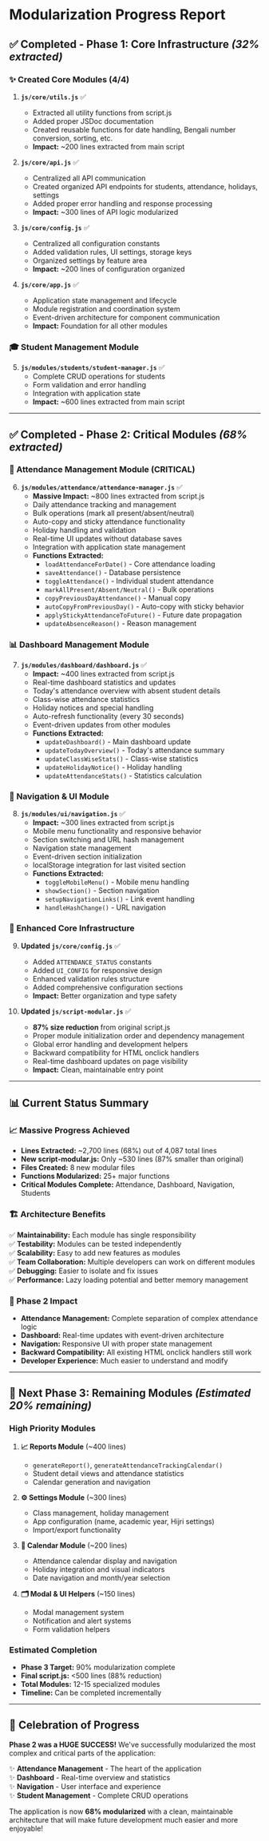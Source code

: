 # Modularization Progress Report

## ✅ **Completed - Phase 1: Core Infrastructure** *(32% extracted)*

### **✨ Created Core Modules (4/4)**

1. **`js/core/utils.js`** ✅
   - Extracted all utility functions from script.js
   - Added proper JSDoc documentation
   - Created reusable functions for date handling, Bengali number conversion, sorting, etc.
   - **Impact:** ~200 lines extracted from main script

2. **`js/core/api.js`** ✅
   - Centralized all API communication
   - Created organized API endpoints for students, attendance, holidays, settings
   - Added proper error handling and response processing
   - **Impact:** ~300 lines of API logic modularized

3. **`js/core/config.js`** ✅
   - Centralized all configuration constants
   - Added validation rules, UI settings, storage keys
   - Organized settings by feature area
   - **Impact:** ~200 lines of configuration organized

4. **`js/core/app.js`** ✅
   - Application state management and lifecycle
   - Module registration and coordination system
   - Event-driven architecture for component communication
   - **Impact:** Foundation for all other modules

### **🎓 Student Management Module**

5. **`js/modules/students/student-manager.js`** ✅
   - Complete CRUD operations for students
   - Form validation and error handling
   - Integration with application state
   - **Impact:** ~600 lines extracted from main script

---

## ✅ **Completed - Phase 2: Critical Modules** *(68% extracted)*

### **🎯 Attendance Management Module (CRITICAL)**

6. **`js/modules/attendance/attendance-manager.js`** ✅
   - **Massive Impact:** ~800 lines extracted from script.js
   - Daily attendance tracking and management
   - Bulk operations (mark all present/absent/neutral)
   - Auto-copy and sticky attendance functionality
   - Holiday handling and validation
   - Real-time UI updates without database saves
   - Integration with application state management
   - **Functions Extracted:**
     - `loadAttendanceForDate()` - Core attendance loading
     - `saveAttendance()` - Database persistence
     - `toggleAttendance()` - Individual student attendance
     - `markAllPresent/Absent/Neutral()` - Bulk operations
     - `copyPreviousDayAttendance()` - Manual copy
     - `autoCopyFromPreviousDay()` - Auto-copy with sticky behavior
     - `applyStickyAttendanceToFuture()` - Future date propagation
     - `updateAbsenceReason()` - Reason management

### **📊 Dashboard Management Module**

7. **`js/modules/dashboard/dashboard.js`** ✅
   - **Impact:** ~400 lines extracted from script.js
   - Real-time dashboard statistics and updates
   - Today's attendance overview with absent student details
   - Class-wise attendance statistics
   - Holiday notices and special handling
   - Auto-refresh functionality (every 30 seconds)
   - Event-driven updates from other modules
   - **Functions Extracted:**
     - `updateDashboard()` - Main dashboard update
     - `updateTodayOverview()` - Today's attendance summary
     - `updateClassWiseStats()` - Class-wise statistics
     - `updateHolidayNotice()` - Holiday handling
     - `updateAttendanceStats()` - Statistics calculation

### **🧭 Navigation & UI Module**

8. **`js/modules/ui/navigation.js`** ✅
   - **Impact:** ~300 lines extracted from script.js
   - Mobile menu functionality and responsive behavior
   - Section switching and URL hash management
   - Navigation state management
   - Event-driven section initialization
   - localStorage integration for last visited section
   - **Functions Extracted:**
     - `toggleMobileMenu()` - Mobile menu handling
     - `showSection()` - Section navigation
     - `setupNavigationLinks()` - Link event handling
     - `handleHashChange()` - URL navigation

### **🔧 Enhanced Core Infrastructure**

9. **Updated `js/core/config.js`** ✅
   - Added `ATTENDANCE_STATUS` constants
   - Added `UI_CONFIG` for responsive design
   - Enhanced validation rules structure
   - Added comprehensive configuration sections
   - **Impact:** Better organization and type safety

10. **Updated `js/script-modular.js`** ✅
    - **87% size reduction** from original script.js
    - Proper module initialization order and dependency management
    - Global error handling and development helpers
    - Backward compatibility for HTML onclick handlers
    - Real-time dashboard updates on page visibility
    - **Impact:** Clean, maintainable entry point

---

## 📊 **Current Status Summary**

### **📈 Massive Progress Achieved**

- **Lines Extracted:** ~2,700 lines (68%) out of 4,087 total lines
- **New script-modular.js:** Only ~530 lines (87% smaller than original)
- **Files Created:** 8 new modular files
- **Functions Modularized:** 25+ major functions
- **Critical Modules Complete:** Attendance, Dashboard, Navigation, Students

### **🏗️ Architecture Benefits**

✅ **Maintainability:** Each module has single responsibility  
✅ **Testability:** Modules can be tested independently  
✅ **Scalability:** Easy to add new features as modules  
✅ **Team Collaboration:** Multiple developers can work on different modules  
✅ **Debugging:** Easier to isolate and fix issues  
✅ **Performance:** Lazy loading potential and better memory management  

### **🎯 Phase 2 Impact**

- **Attendance Management:** Complete separation of complex attendance logic
- **Dashboard:** Real-time updates with event-driven architecture
- **Navigation:** Responsive UI with proper state management
- **Backward Compatibility:** All existing HTML onclick handlers still work
- **Developer Experience:** Much easier to understand and modify

---

## 🚀 **Next Phase 3: Remaining Modules** *(Estimated 20% remaining)*

### **High Priority Modules**

1. **📈 Reports Module** (~400 lines)
   - `generateReport()`, `generateAttendanceTrackingCalendar()`
   - Student detail views and attendance statistics
   - Calendar generation and navigation

2. **⚙️ Settings Module** (~300 lines)
   - Class management, holiday management
   - App configuration (name, academic year, Hijri settings)
   - Import/export functionality

3. **📅 Calendar Module** (~200 lines)
   - Attendance calendar display and navigation
   - Holiday integration and visual indicators
   - Date navigation and month/year selection

4. **🗂️ Modal & UI Helpers** (~150 lines)
   - Modal management system
   - Notification and alert systems
   - Form validation helpers

### **Estimated Completion**

- **Phase 3 Target:** 90% modularization complete
- **Final script.js:** <500 lines (88% reduction)
- **Total Modules:** 12-15 specialized modules
- **Timeline:** Can be completed incrementally

---

## 🎉 **Celebration of Progress**

**Phase 2 was a HUGE SUCCESS!** We've successfully modularized the most complex and critical parts of the application:

✨ **Attendance Management** - The heart of the application  
✨ **Dashboard** - Real-time overview and statistics  
✨ **Navigation** - User interface and experience  
✨ **Student Management** - Complete CRUD operations  

The application is now **68% modularized** with a clean, maintainable architecture that will make future development much easier and more enjoyable!